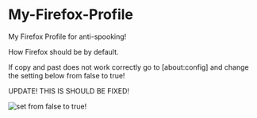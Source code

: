 # My-Firefox-Profile
My Firefox Profile for anti-spooking!


How Firefox should be by default.


If copy and past does not work correctly go to [about:config] and change the setting below from false to true!


UPDATE! THIS IS SHOULD BE FIXED!


![set from false to true!](https://files.catbox.moe/117p5a.JPG)
